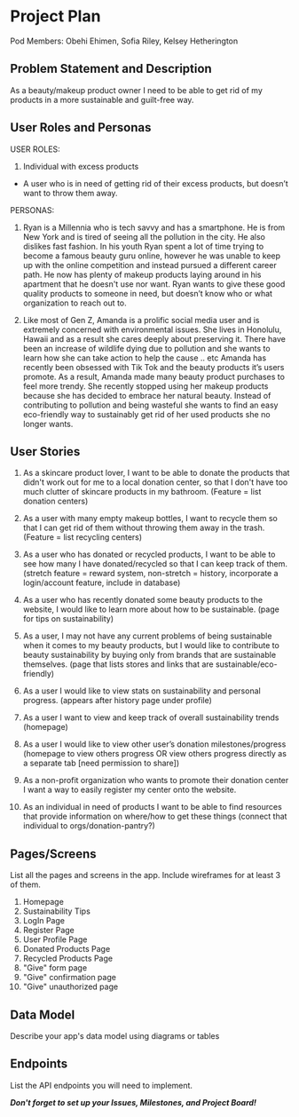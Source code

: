 # Project Plan

Pod Members: Obehi Ehimen, Sofia Riley, Kelsey Hetherington

## Problem Statement and Description

As a beauty/makeup product owner I need to be able to get rid of my products in a more sustainable and guilt-free way. 

## User Roles and Personas

USER ROLES:
1. Individual with excess products
  - A user who is in need of getting rid of their excess products, but doesn’t want to throw them away.

PERSONAS: 
1. Ryan is a Millennia who is tech savvy and has a smartphone. He is from New York and is tired of seeing all the pollution in the city. He also dislikes fast fashion. In his youth Ryan spent a lot of time trying to become a famous beauty guru online, however he was unable to keep up with the online competition and instead pursued a different career path. He now has plenty of makeup products laying around in his apartment that he doesn't use nor want. Ryan wants to give these good quality products to someone in need, but doesn’t know who or what organization to reach out to. 

2. Like most of Gen Z, Amanda is a prolific social media user and is extremely concerned with environmental issues. She lives in Honolulu, Hawaii and as a result she cares deeply about preserving it. There have been an increase of wildlife dying due to pollution and she wants to learn how she can take action to help the cause .. etc Amanda has recently been obsessed with Tik Tok and the beauty products it’s users promote. As a result, Amanda made many beauty product purchases to feel more trendy. She recently stopped using her makeup products because she has decided to embrace her natural beauty. Instead of contributing to pollution and being wasteful she wants to find an easy eco-friendly way to sustainably get rid of her used products she no longer wants. 

## User Stories

1. As a skincare product lover, I want to be able to donate the products that didn't work out for me to a local donation center, so that I don't have too much clutter of skincare products in my bathroom. (Feature = list donation centers)

2. As a user with many empty makeup bottles, I want to recycle them so that I can get rid of them without throwing them away in the trash. (Feature = list recycling centers)

3. As a user who has donated or recycled products, I want to be able to see how many I have donated/recycled so that I can keep track of them. (stretch feature = reward system, non-stretch = history, incorporate a login/account feature, include in database)

4. As a user who has recently donated some beauty products to the website, I would like to learn more about how to be sustainable. (page for tips on sustainability)

5. As a user, I may not have any current problems of being sustainable when it comes to my beauty products, but I would like to contribute to beauty sustainability by buying only from brands that are sustainable themselves. (page that lists stores and links that are sustainable/eco-friendly)

6. As a user I would like to view stats on sustainability and personal progress. (appears after history page under profile)

7. As a user I want to view and keep track of overall sustainability trends (homepage) 

8. As a user I would like to view other user’s donation milestones/progress (homepage to view others progress OR view others progress directly as a separate tab [need permission to share])

9. As a non-profit organization who wants to promote their donation center I want a way to easily register my center onto the website. 

10. As an individual in need of products I want to be able to find resources that provide information on where/how to get these things (connect that individual to orgs/donation-pantry?) 


## Pages/Screens

List all the pages and screens in the app. Include wireframes for at least 3 of them.

1. Homepage
2. Sustainability Tips
3. LogIn Page
4. Register Page
5. User Profile Page
6. Donated Products Page
7. Recycled Products Page
8. "Give" form page
9. "Give" confirmation page
10. "Give" unauthorized page 

## Data Model

Describe your app's data model using diagrams or tables

## Endpoints

List the API endpoints you will need to implement.

***Don't forget to set up your Issues, Milestones, and Project Board!***
